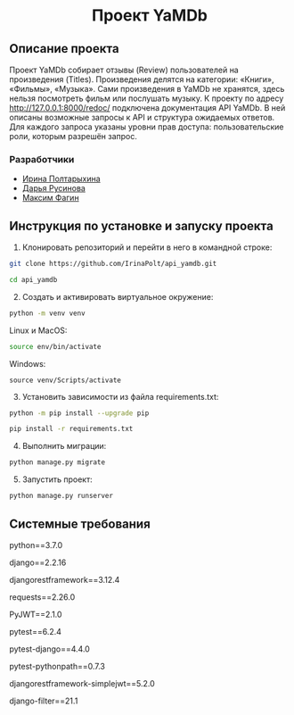 ## <h1 align="center"> Проект YaMDb </h1>


## Описание проекта

Проект YaMDb собирает отзывы (Review) пользователей на произведения (Titles). Произведения делятся на категории: «Книги», «Фильмы», «Музыка».
Сами произведения в YaMDb не хранятся, здесь нельзя посмотреть фильм или послушать музыку.
К проекту по адресу <http://127.0.0.1:8000/redoc/> подключена документация API YaMDb. В ней описаны возможные запросы к API и структура ожидаемых ответов. Для каждого запроса указаны уровни прав доступа: пользовательские роли, которым разрешён запрос.


### Разработчики
* [Ирина Полтарыхина](https://github.com/IrinaPolt)
* [Дарья Русинова](https://github.com/rusinovada)
* [Максим Фагин](https://github.com/imakswell)

## Инструкция по установке и запуску проекта

1. Клонировать репозиторий и перейти в него в командной строке:

```bash
git clone https://github.com/IrinaPolt/api_yamdb.git
```

```bash
cd api_yamdb
```

2. Cоздать и активировать виртуальное окружение:

```bash
python -m venv venv
```
Linux и MacOS:
```bash
source env/bin/activate
```
Windows:
```
source venv/Scripts/activate
```
3. Установить зависимости из файла requirements.txt:

```bash
python -m pip install --upgrade pip
```

```bash
pip install -r requirements.txt
```

4. Выполнить миграции:

```bash
python manage.py migrate
```

5. Запустить проект:

```bash
python manage.py runserver
```
## Системные требования

python==3.7.0

django==2.2.16

djangorestframework==3.12.4

requests==2.26.0

PyJWT==2.1.0

pytest==6.2.4

pytest-django==4.4.0

pytest-pythonpath==0.7.3

djangorestframework-simplejwt==5.2.0

django-filter==21.1
